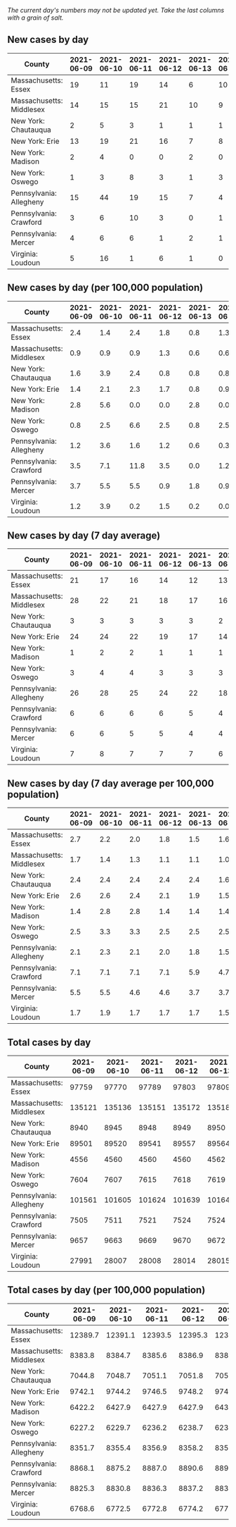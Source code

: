 _The current day's numbers may not be updated yet. Take the last columns with a grain of salt._
## New cases by day

| County | 2021-06-09 | 2021-06-10 | 2021-06-11 | 2021-06-12 | 2021-06-13 | 2021-06-14 | 2021-06-15 |
| --- | --- | --- | --- | --- | --- | --- | --- |
| Massachusetts: Essex | 19 | 11 | 19 | 14 | 6 | 10 | 16 |
| Massachusetts: Middlesex | 14 | 15 | 15 | 21 | 10 | 9 | 11 |
| New York: Chautauqua | 2 | 5 | 3 | 1 | 1 | 1 | 0 |
| New York: Erie | 13 | 19 | 21 | 16 | 7 | 8 | 7 |
| New York: Madison | 2 | 4 | 0 | 0 | 2 | 0 | 0 |
| New York: Oswego | 1 | 3 | 8 | 3 | 1 | 3 | 0 |
| Pennsylvania: Allegheny | 15 | 44 | 19 | 15 | 7 | 4 | 40 |
| Pennsylvania: Crawford | 3 | 6 | 10 | 3 | 0 | 1 | 3 |
| Pennsylvania: Mercer | 4 | 6 | 6 | 1 | 2 | 1 | 10 |
| Virginia: Loudoun | 5 | 16 | 1 | 6 | 1 | 0 | 4 |

## New cases by day (per 100,000 population)

| County | 2021-06-09 | 2021-06-10 | 2021-06-11 | 2021-06-12 | 2021-06-13 | 2021-06-14 | 2021-06-15 |
| --- | --- | --- | --- | --- | --- | --- | --- |
| Massachusetts: Essex | 2.4 | 1.4 | 2.4 | 1.8 | 0.8 | 1.3 | 2.0 |
| Massachusetts: Middlesex | 0.9 | 0.9 | 0.9 | 1.3 | 0.6 | 0.6 | 0.7 |
| New York: Chautauqua | 1.6 | 3.9 | 2.4 | 0.8 | 0.8 | 0.8 | 0.0 |
| New York: Erie | 1.4 | 2.1 | 2.3 | 1.7 | 0.8 | 0.9 | 0.8 |
| New York: Madison | 2.8 | 5.6 | 0.0 | 0.0 | 2.8 | 0.0 | 0.0 |
| New York: Oswego | 0.8 | 2.5 | 6.6 | 2.5 | 0.8 | 2.5 | 0.0 |
| Pennsylvania: Allegheny | 1.2 | 3.6 | 1.6 | 1.2 | 0.6 | 0.3 | 3.3 |
| Pennsylvania: Crawford | 3.5 | 7.1 | 11.8 | 3.5 | 0.0 | 1.2 | 3.5 |
| Pennsylvania: Mercer | 3.7 | 5.5 | 5.5 | 0.9 | 1.8 | 0.9 | 9.1 |
| Virginia: Loudoun | 1.2 | 3.9 | 0.2 | 1.5 | 0.2 | 0.0 | 1.0 |

## New cases by day (7 day average)

| County | 2021-06-09 | 2021-06-10 | 2021-06-11 | 2021-06-12 | 2021-06-13 | 2021-06-14 | 2021-06-15 |
| --- | --- | --- | --- | --- | --- | --- | --- |
| Massachusetts: Essex | 21 | 17 | 16 | 14 | 12 | 13 | 14 |
| Massachusetts: Middlesex | 28 | 22 | 21 | 18 | 17 | 16 | 14 |
| New York: Chautauqua | 3 | 3 | 3 | 3 | 3 | 2 | 2 |
| New York: Erie | 24 | 24 | 22 | 19 | 17 | 14 | 13 |
| New York: Madison | 1 | 2 | 2 | 1 | 1 | 1 | 1 |
| New York: Oswego | 3 | 4 | 4 | 3 | 3 | 3 | 3 |
| Pennsylvania: Allegheny | 26 | 28 | 25 | 24 | 22 | 18 | 21 |
| Pennsylvania: Crawford | 6 | 6 | 6 | 6 | 5 | 4 | 4 |
| Pennsylvania: Mercer | 6 | 6 | 5 | 5 | 4 | 4 | 4 |
| Virginia: Loudoun | 7 | 8 | 7 | 7 | 7 | 6 | 5 |

## New cases by day (7 day average per 100,000 population)

| County | 2021-06-09 | 2021-06-10 | 2021-06-11 | 2021-06-12 | 2021-06-13 | 2021-06-14 | 2021-06-15 |
| --- | --- | --- | --- | --- | --- | --- | --- |
| Massachusetts: Essex | 2.7 | 2.2 | 2.0 | 1.8 | 1.5 | 1.6 | 1.8 |
| Massachusetts: Middlesex | 1.7 | 1.4 | 1.3 | 1.1 | 1.1 | 1.0 | 0.9 |
| New York: Chautauqua | 2.4 | 2.4 | 2.4 | 2.4 | 2.4 | 1.6 | 1.6 |
| New York: Erie | 2.6 | 2.6 | 2.4 | 2.1 | 1.9 | 1.5 | 1.4 |
| New York: Madison | 1.4 | 2.8 | 2.8 | 1.4 | 1.4 | 1.4 | 1.4 |
| New York: Oswego | 2.5 | 3.3 | 3.3 | 2.5 | 2.5 | 2.5 | 2.5 |
| Pennsylvania: Allegheny | 2.1 | 2.3 | 2.1 | 2.0 | 1.8 | 1.5 | 1.7 |
| Pennsylvania: Crawford | 7.1 | 7.1 | 7.1 | 7.1 | 5.9 | 4.7 | 4.7 |
| Pennsylvania: Mercer | 5.5 | 5.5 | 4.6 | 4.6 | 3.7 | 3.7 | 3.7 |
| Virginia: Loudoun | 1.7 | 1.9 | 1.7 | 1.7 | 1.7 | 1.5 | 1.2 |

## Total cases by day

| County | 2021-06-09 | 2021-06-10 | 2021-06-11 | 2021-06-12 | 2021-06-13 | 2021-06-14 | 2021-06-15 |
| --- | --- | --- | --- | --- | --- | --- | --- |
| Massachusetts: Essex | 97759 | 97770 | 97789 | 97803 | 97809 | 97819 | 97835 |
| Massachusetts: Middlesex | 135121 | 135136 | 135151 | 135172 | 135182 | 135191 | 135202 |
| New York: Chautauqua | 8940 | 8945 | 8948 | 8949 | 8950 | 8951 | 8951 |
| New York: Erie | 89501 | 89520 | 89541 | 89557 | 89564 | 89572 | 89579 |
| New York: Madison | 4556 | 4560 | 4560 | 4560 | 4562 | 4562 | 4562 |
| New York: Oswego | 7604 | 7607 | 7615 | 7618 | 7619 | 7622 | 7622 |
| Pennsylvania: Allegheny | 101561 | 101605 | 101624 | 101639 | 101646 | 101650 | 101690 |
| Pennsylvania: Crawford | 7505 | 7511 | 7521 | 7524 | 7524 | 7525 | 7528 |
| Pennsylvania: Mercer | 9657 | 9663 | 9669 | 9670 | 9672 | 9673 | 9683 |
| Virginia: Loudoun | 27991 | 28007 | 28008 | 28014 | 28015 | 28015 | 28019 |

## Total cases by day (per 100,000 population)

| County | 2021-06-09 | 2021-06-10 | 2021-06-11 | 2021-06-12 | 2021-06-13 | 2021-06-14 | 2021-06-15 |
| --- | --- | --- | --- | --- | --- | --- | --- |
| Massachusetts: Essex | 12389.7 | 12391.1 | 12393.5 | 12395.3 | 12396.0 | 12397.3 | 12399.3 |
| Massachusetts: Middlesex | 8383.8 | 8384.7 | 8385.6 | 8386.9 | 8387.5 | 8388.1 | 8388.8 |
| New York: Chautauqua | 7044.8 | 7048.7 | 7051.1 | 7051.8 | 7052.6 | 7053.4 | 7053.4 |
| New York: Erie | 9742.1 | 9744.2 | 9746.5 | 9748.2 | 9749.0 | 9749.8 | 9750.6 |
| New York: Madison | 6422.2 | 6427.9 | 6427.9 | 6427.9 | 6430.7 | 6430.7 | 6430.7 |
| New York: Oswego | 6227.2 | 6229.7 | 6236.2 | 6238.7 | 6239.5 | 6242.0 | 6242.0 |
| Pennsylvania: Allegheny | 8351.7 | 8355.4 | 8356.9 | 8358.2 | 8358.7 | 8359.1 | 8362.4 |
| Pennsylvania: Crawford | 8868.1 | 8875.2 | 8887.0 | 8890.6 | 8890.6 | 8891.8 | 8895.3 |
| Pennsylvania: Mercer | 8825.3 | 8830.8 | 8836.3 | 8837.2 | 8839.0 | 8839.9 | 8849.1 |
| Virginia: Loudoun | 6768.6 | 6772.5 | 6772.8 | 6774.2 | 6774.5 | 6774.5 | 6775.4 |
